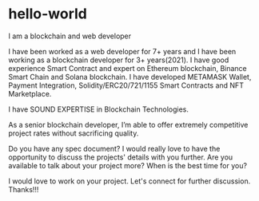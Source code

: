 # hello-world

I am a blockchain and web developer

I have been worked as a web developer for 7+ years and I have been working as a blockchain developer for 3+ years(2021).
I have good experience Smart Contract and expert on Ethereum blockchain, Binance Smart Chain and Solana blockchain.
I have developed METAMASK Wallet, Payment Integration, Solidity/ERC20/721/1155 Smart Contracts and NFT Marketplace.

I have SOUND EXPERTISE in Blockchain Technologies.

As a senior blockchain developer, I’m able to offer extremely competitive project rates without sacrificing quality.

Do you have any spec document?
I would really love to have the opportunity to discuss the projects' details with you further. Are you available to talk about your project more? When is the best time for you?

I would love to work on your project.
Let's connect for further discussion.
Thanks!!!

